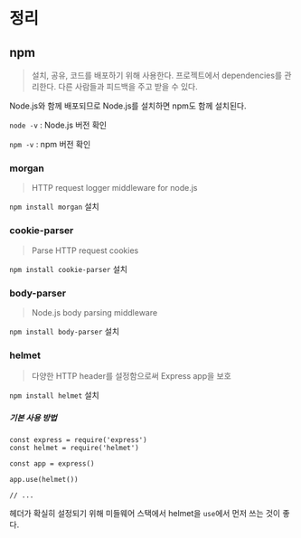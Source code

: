 # 정리



## npm

> 설치, 공유, 코드를 배포하기 위해 사용한다. 프로젝트에서 dependencies를 관리한다. 다른 사람들과 피드백을 주고 받을 수 있다.

Node.js와 함께 배포되므로 Node.js를 설치하면 npm도 함께 설치된다.

`node -v`  : Node.js 버전 확인

`npm -v` : npm 버전 확인



### morgan

> HTTP request logger middleware for node.js

`npm install morgan`  설치



### cookie-parser

> Parse HTTP request cookies

`npm install cookie-parser`   설치



### body-parser

> Node.js body parsing middleware

`npm install body-parser`  설치



### helmet

> 다양한 HTTP header를 설정함으로써 Express app을 보호

`npm install helmet`  설치



##### 기본 사용 방법

```
const express = require('express')
const helmet = require('helmet')
 
const app = express()
 
app.use(helmet())
 
// ...
```

헤더가 확실히 설정되기 위해 미들웨어 스택에서 helmet을 `use`에서 먼저 쓰는 것이 좋다. 